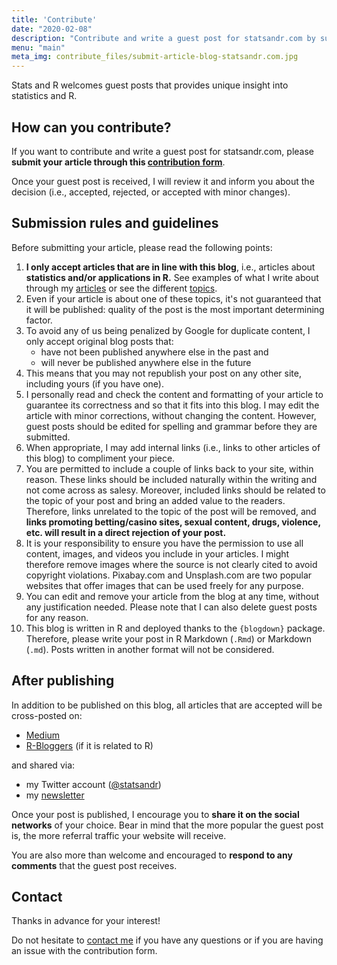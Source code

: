 ```yaml
---
title: 'Contribute'
date: "2020-02-08"
description: "Contribute and write a guest post for statsandr.com by submitting your article. To share your post on this blog, please send it using the contribution form"
menu: "main"
meta_img: contribute_files/submit-article-blog-statsandr.com.jpg
---
```


Stats and R welcomes guest posts that provides unique insight into statistics and R.

## How can you contribute?

If you want to contribute and write a guest post for statsandr.com, please **submit your article through this [contribution form](https://antoine233987.typeform.com/to/nlWzhn)**.

Once your guest post is received, I will review it and inform you about the decision (i.e., accepted, rejected, or accepted with minor changes).

## Submission rules and guidelines

Before submitting your article, please read the following points:

1. **I only accept articles that are in line with this blog**, i.e., articles about **statistics and/or applications in R.** See examples of what I write about through my [articles](/blog/) or see the different [topics](/tags/).
1. Even if your article is about one of these topics, it's not guaranteed that it will be published: quality of the post is the most important determining factor.
1. To avoid any of us being penalized by Google for duplicate content, I only accept original blog posts that:
    + have not been published anywhere else in the past and
    + will never be published anywhere else in the future
1. This means that you may not republish your post on any other site, including yours (if you have one).
1. I personally read and check the content and formatting of your article to guarantee its correctness and so that it fits into this blog. I may edit the article with minor corrections, without changing the content. However, guest posts should be edited for spelling and grammar before they are submitted.
1. When appropriate, I may add internal links (i.e., links to other articles of this blog) to compliment your piece.
1. You are permitted to include a couple of links back to your site, within reason. These links should be included naturally within the writing and not come across as salesy. Moreover, included links should be related to the topic of your post and bring an added value to the readers. Therefore, links unrelated to the topic of the post will be removed, and **links promoting betting/casino sites, sexual content, drugs, violence, etc. will result in a direct rejection of your post.**
1. It is your responsibility to ensure you have the permission to use all content, images, and videos you include in your articles. I might therefore remove images where the source is not clearly cited to avoid copyright violations. Pixabay.com and Unsplash.com are two popular websites that offer images that can be used freely for any purpose.
1. You can edit and remove your article from the blog at any time, without any justification needed. Please note that I can also delete guest posts for any reason.
1. This blog is written in R and deployed thanks to the `{blogdown}` package. Therefore, please write your post in R Markdown (`.Rmd`) or Markdown (`.md`). Posts written in another format will not be considered.

## After publishing

In addition to be published on this blog, all articles that are accepted will be cross-posted on:

- [Medium](https://antoinesoetewey.medium.com/)
- [R-Bloggers](https://www.r-bloggers.com/author/r-on-stats-and-r/) (if it is related to R)

and shared via:

- my Twitter account ([@statsandr](https://twitter.com/statsandr))
- my [newsletter](/subscribe/)

Once your post is published, I encourage you to **share it on the social networks** of your choice. Bear in mind that the more popular the guest post is, the more referral traffic your website will receive.

You are also more than welcome and encouraged to **respond to any comments** that the guest post receives.

## Contact

Thanks in advance for your interest!

Do not hesitate to [contact me](/contact/) if you have any questions or if you are having an issue with the contribution form.
